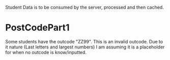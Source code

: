 Student Data is to be consumed by the server, processed and then cached.

# PostCodePart1

Some students have the outcode "ZZ99". This is an invalid outcode.
Due to it nature (Last letters and largest numbers) I am assuming it is a placeholder for when no outcode is know/inputted.